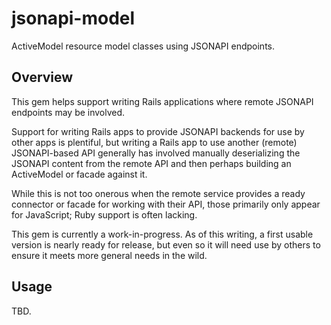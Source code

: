# jsonapi-model

<!-- [![Gem Version](https://badge.fury.io/rb/jsonapi-model.svg)](https://badge.fury.io/rb/jsonapi-model) -->
<!-- [![Build Status](https://app.travis-ci.com/rdnewman/loba.svg?branch=main)](https://app.travis-ci.com/rdnewman/loba)
[![Code Climate](https://codeclimate.com/github/rdnewman/loba/badges/gpa.svg)](https://codeclimate.com/github/rdnewman/loba)
[![Test Coverage](https://codeclimate.com/github/rdnewman/loba/badges/coverage.svg)](https://codeclimate.com/github/rdnewman/loba/coverage)
[![Inline docs](http://inch-ci.org/github/rdnewman/loba.svg?branch=master)](http://inch-ci.org/github/rdnewman/loba)
[![security](https://hakiri.io/github/rdnewman/loba/main.svg)](https://hakiri.io/github/rdnewman/loba/main) -->

ActiveModel resource model classes using JSONAPI endpoints.

## Overview

This gem helps support writing Rails applications where remote JSONAPI endpoints may
be involved.

Support for writing Rails apps to provide JSONAPI backends for use by other apps is
plentiful, but writing a Rails app to use another (remote) JSONAPI-based API generally has
involved manually deserializing the JSONAPI content from the remote API and then perhaps
building an ActiveModel or facade against it.

While this is not too onerous when the remote service provides a ready connector or facade
for working with their API, those primarily only appear for JavaScript; Ruby support is
often lacking.

This gem is currently a work-in-progress.  As of this writing, a first usable version is
nearly ready for release, but even so it will need use by others to ensure it meets more
general needs in the wild.

## Usage

TBD.
